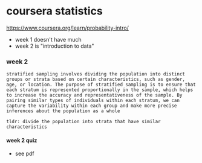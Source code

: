 # coursera statistics

https://www.coursera.org/learn/probability-intro/

- week 1 doesn't have much
- week 2 is "introduction to data"

### week 2

```
stratified sampling involves dividing the population into distinct groups or strata based on certain characteristics, such as gender, age, or location. The purpose of stratified sampling is to ensure that each stratum is represented proportionally in the sample, which helps to increase the accuracy and representativeness of the sample. By pairing similar types of individuals within each stratum, we can capture the variability within each group and make more precise inferences about the population as a whole

tldr: divide the population into strata that have similar characteristics
```

#### week 2 quiz

- see pdf
